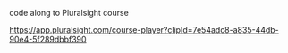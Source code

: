 code along to Pluralsight course

https://app.pluralsight.com/course-player?clipId=7e54adc8-a835-44db-90e4-5f289dbbf390

